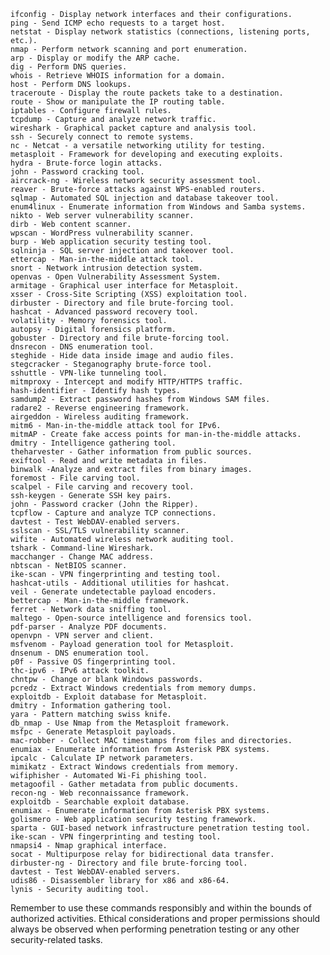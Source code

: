 
    ifconfig - Display network interfaces and their configurations.
    ping - Send ICMP echo requests to a target host.
    netstat - Display network statistics (connections, listening ports, etc.).
    nmap - Perform network scanning and port enumeration.
    arp - Display or modify the ARP cache.
    dig - Perform DNS queries.
    whois - Retrieve WHOIS information for a domain.
    host - Perform DNS lookups.
    traceroute - Display the route packets take to a destination.
    route - Show or manipulate the IP routing table.
    iptables - Configure firewall rules.
    tcpdump - Capture and analyze network traffic.
    wireshark - Graphical packet capture and analysis tool.
    ssh - Securely connect to remote systems.
    nc - Netcat - a versatile networking utility for testing.
    metasploit - Framework for developing and executing exploits.
    hydra - Brute-force login attacks.
    john - Password cracking tool.
    aircrack-ng - Wireless network security assessment tool.
    reaver - Brute-force attacks against WPS-enabled routers.
    sqlmap - Automated SQL injection and database takeover tool.
    enum4linux - Enumerate information from Windows and Samba systems.
    nikto - Web server vulnerability scanner.
    dirb - Web content scanner.
    wpscan - WordPress vulnerability scanner.
    burp - Web application security testing tool.
    sqlninja - SQL server injection and takeover tool.
    ettercap - Man-in-the-middle attack tool.
    snort - Network intrusion detection system.
    openvas - Open Vulnerability Assessment System.
    armitage - Graphical user interface for Metasploit.
    xsser - Cross-Site Scripting (XSS) exploitation tool.
    dirbuster - Directory and file brute-forcing tool.
    hashcat - Advanced password recovery tool.
    volatility - Memory forensics tool.
    autopsy - Digital forensics platform.
    gobuster - Directory and file brute-forcing tool.
    dnsrecon - DNS enumeration tool.
    steghide - Hide data inside image and audio files.
    stegcracker - Steganography brute-force tool.
    sshuttle - VPN-like tunneling tool.
    mitmproxy - Intercept and modify HTTP/HTTPS traffic.
    hash-identifier - Identify hash types.
    samdump2 - Extract password hashes from Windows SAM files.
    radare2 - Reverse engineering framework.
    airgeddon - Wireless auditing framework.
    mitm6 - Man-in-the-middle attack tool for IPv6.
    mitmAP - Create fake access points for man-in-the-middle attacks.
    dmitry - Intelligence gathering tool.
    theharvester - Gather information from public sources.
    exiftool - Read and write metadata in files.
    binwalk -Analyze and extract files from binary images.
    foremost - File carving tool.
    scalpel - File carving and recovery tool.
    ssh-keygen - Generate SSH key pairs.
    john - Password cracker (John the Ripper).
    tcpflow - Capture and analyze TCP connections.
    davtest - Test WebDAV-enabled servers.
    sslscan - SSL/TLS vulnerability scanner.
    wifite - Automated wireless network auditing tool.
    tshark - Command-line Wireshark.
    macchanger - Change MAC address.
    nbtscan - NetBIOS scanner.
    ike-scan - VPN fingerprinting and testing tool.
    hashcat-utils - Additional utilities for hashcat.
    veil - Generate undetectable payload encoders.
    bettercap - Man-in-the-middle framework.
    ferret - Network data sniffing tool.
    maltego - Open-source intelligence and forensics tool.
    pdf-parser - Analyze PDF documents.
    openvpn - VPN server and client.
    msfvenom - Payload generation tool for Metasploit.
    dnsenum - DNS enumeration tool.
    p0f - Passive OS fingerprinting tool.
    thc-ipv6 - IPv6 attack toolkit.
    chntpw - Change or blank Windows passwords.
    pcredz - Extract Windows credentials from memory dumps.
    exploitdb - Exploit database for Metasploit.
    dmitry - Information gathering tool.
    yara - Pattern matching swiss knife.
    db_nmap - Use Nmap from the Metasploit framework.
    msfpc - Generate Metasploit payloads.
    mac-robber - Collect MAC timestamps from files and directories.
    enumiax - Enumerate information from Asterisk PBX systems.
    ipcalc - Calculate IP network parameters.
    mimikatz - Extract Windows credentials from memory.
    wifiphisher - Automated Wi-Fi phishing tool.
    metagoofil - Gather metadata from public documents.
    recon-ng - Web reconnaissance framework.
    exploitdb - Searchable exploit database.
    enumiax - Enumerate information from Asterisk PBX systems.
    golismero - Web application security testing framework.
    sparta - GUI-based network infrastructure penetration testing tool.
    ike-scan - VPN fingerprinting and testing tool.
    nmapsi4 - Nmap graphical interface.
    socat - Multipurpose relay for bidirectional data transfer.
    dirbuster-ng - Directory and file brute-forcing tool.
    davtest - Test WebDAV-enabled servers.
    udis86 - Disassembler library for x86 and x86-64.
    lynis - Security auditing tool.

Remember to use these commands responsibly and within the bounds of authorized activities. Ethical considerations and proper permissions should always be observed when performing penetration testing or any other security-related tasks.
